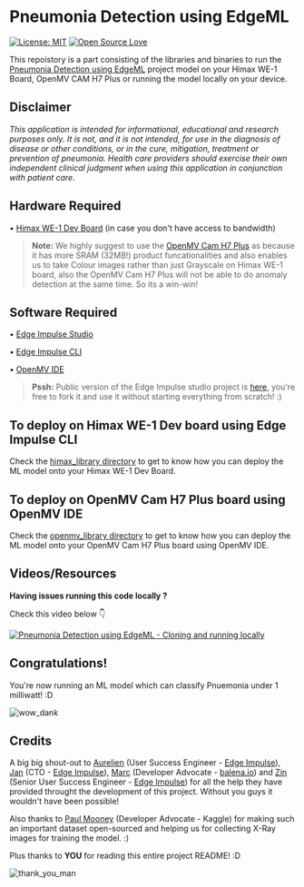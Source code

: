# Pneumonia Detection using EdgeML
[![License: MIT](https://img.shields.io/badge/License-MIT-yellow.svg)](https://opensource.org/licenses/MIT)
[![Open Source Love](https://badges.frapsoft.com/os/v1/open-source.svg?v=103)](https://github.com/ellerbrock/open-source-badges/)

This repoistory is a part consisting of the libraries and binaries to run the [Pneumonia Detection using EdgeML](https://www.hackster.io/arijit_das_student/pneumonia-classification-detection-using-edgeml-991e18) project model on your Himax WE-1 Board, OpenMV CAM H7 Plus or running the model locally on your device.

## Disclaimer 
*This application is intended for informational, educational and research purposes only. It is not, and it is not intended, for use in the diagnosis of disease or other conditions, or in the cure, mitigation, treatment or prevention of pneumonia. Health care providers should exercise their own independent clinical judgment when using this application in conjunction with patient care.*

## Hardware Required 

• [Himax WE-1 Dev Board](https://www.sparkfun.com/products/17256) (in case you don't have access to bandwidth)

> **Note:** We highly suggest to use the [OpenMV Cam H7 Plus](https://openmv.io/collections/products/products/openmv-cam-h7-plus) as because it has more SRAM (32MB!) product funcationalities and also enables us to take Colour images rather than just Grayscale on Himax WE-1 board, also the OpenMV Cam H7 Plus will not be able to do anomaly detection at the same time. So its a win-win! 
## Software Required 
• [Edge Impulse Studio](https://studio.edgeimpulse.com)

• [Edge Impulse CLI](https://docs.edgeimpulse.com/docs/cli-installation)

• [OpenMV IDE](https://openmv.io/pages/download)

> **Pssh:** Public version of the Edge Impulse studio project is [here](https://studio.edgeimpulse.com/public/18340/latest), you're free to fork it and use it without starting everything from scratch! :)

## To deploy on Himax WE-1 Dev board using Edge Impulse CLI
Check the [himax_library directory](https://github.com/Pneumonia-Detection-using-EdgeML/pneumonia-detection-edgeml-other-libs/tree/main/himax_library) to get to know how you can deploy the ML model onto your Himax WE-1 Dev Board.

## To deploy on OpenMV Cam H7 Plus board using OpenMV IDE 
Check the [openmv_library directory](https://github.com/Pneumonia-Detection-using-EdgeML/pneumonia-detection-edgeml-other-libs/tree/main/openmv_library) to get to know how you can deploy the ML model onto your OpenMV Cam H7 Plus board using OpenMV IDE.

## Videos/Resources 
**Having issues running this code locally ?**

Check this video below 👇

[![Pneumonia Detection using EdgeML - Cloning and running locally](http://img.youtube.com/vi/4dlN_rzMYgI/0.jpg)](http://www.youtube.com/watch?v=4dlN_rzMYgI "Penumonia Detection using EdgeML - Cloning and running locally")

## Congratulations!
You're now running an ML model which can classify Pnuemonia under 1 milliwatt! :D

![wow_dank](https://user-images.githubusercontent.com/64097541/107933904-5f0e6d00-6fa5-11eb-97f8-d53763908f87.gif)

## Credits
A big big shout-out to [Aurelien](https://twitter.com/aureleq) (User Success Engineer - [Edge Impulse](https://edgeimpulse.com)), [Jan](https://twitter.com/janjongboom) (CTO - [Edge Impulse](https://edgeimpulse.com)), [Marc](https://twitter.com/gy4nt) (Developer Advocate - [balena.io](https://balena.io)) and [Zin](https://www.linkedin.com/in/zinkyaw) (Senior User Success Engineer - [Edge Impulse](https://edgeimpulse.com)) for all the help they have provided throught the development of this project. Without you guys it wouldn't have been possible!

Also thanks to [Paul Mooney](https://www.kaggle.com/paultimothymooney) (Developer Advocate - Kaggle) for making such an important dataset open-sourced and helping us for collecting X-Ray images for training the model. :)

Plus thanks to **YOU** for reading this entire project README! :D

![thank_you_man](https://user-images.githubusercontent.com/64097541/107934298-e1972c80-6fa5-11eb-8b31-bb00fca8f0c3.gif)
